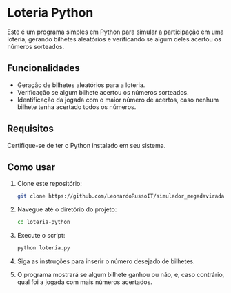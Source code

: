 # Loteria Python

Este é um programa simples em Python para simular a participação em uma loteria, gerando bilhetes aleatórios e verificando se algum deles acertou os números sorteados.

## Funcionalidades

- Geração de bilhetes aleatórios para a loteria.
- Verificação se algum bilhete acertou os números sorteados.
- Identificação da jogada com o maior número de acertos, caso nenhum bilhete tenha acertado todos os números.

## Requisitos

Certifique-se de ter o Python instalado em seu sistema.

## Como usar

1. Clone este repositório:

    ```bash
    git clone https://github.com/LeonardoRussoIT/simulador_megadavirada.git
    ```

2. Navegue até o diretório do projeto:

    ```bash
    cd loteria-python
    ```

3. Execute o script:

    ```bash
    python loteria.py
    ```

4. Siga as instruções para inserir o número desejado de bilhetes.

5. O programa mostrará se algum bilhete ganhou ou não, e, caso contrário, qual foi a jogada com mais números acertados.
